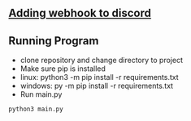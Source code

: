 ## [Adding webhook to discord](https://support.discord.com/hc/en-us/articles/228383668-Intro-to-Webhooks)

## Running Program
+ clone repository and change directory to project
+ Make sure pip is installed
+ linux: python3 -m pip install -r requirements.txt
+ windows: py -m pip install -r requirements.txt
+ Run main.py
```
python3 main.py
```
